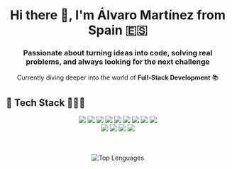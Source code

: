 <!-- HEADER -->
<div align="center">
  <h1>Hi there 👋, I'm Álvaro Martínez from Spain 🇪🇸</h1>
  <h3>Passionate about turning ideas into code, solving real problems, and always looking for the next challenge</h3>
  <p>Currently diving deeper into the world of <b>Full-Stack Development</b> 📚</p>
</div>

<!-- BODY -->

<!-- certificados
<div align="center">
  <h3>👨‍💻 Certifieds</h3>
  <p>
    ~
  </p>
</div>
-->

<div>
<h2>🚀 Tech Stack 🧑🏻‍💻</h2>

<p align="center">
  <!-- Lenguajes -->
  <img src="https://img.shields.io/badge/HTML5-E34F26?style=for-the-badge&logo=html5&logoColor=white" />
  <img src="https://img.shields.io/badge/CSS3-1572B6?style=for-the-badge&logo=css&logoColor=white" />
  <img src="https://img.shields.io/badge/JavaScript-F7DF1E?style=for-the-badge&logo=javascript&logoColor=black" />
  <img src="https://img.shields.io/badge/Tailwind_CSS-06B6D4?style=for-the-badge&logo=tailwindcss&logoColor=white" />
  <img src="https://img.shields.io/badge/React-20232A?style=for-the-badge&logo=react&logoColor=61DAFB" />
  <img src="https://img.shields.io/badge/Astro-FF5D01?style=for-the-badge&logo=astro&logoColor=white" />
  <img src="https://img.shields.io/badge/PHP-777BB4?style=for-the-badge&logo=php&logoColor=white" />
  <img src="https://img.shields.io/badge/Laravel-FF2D20?style=for-the-badge&logo=laravel&logoColor=white" />
  <img src="https://img.shields.io/badge/MySQL-4479A1?style=for-the-badge&logo=mysql&logoColor=white" /></br>
  <img src="https://img.shields.io/badge/Git-F05032?style=for-the-badge&logo=git&logoColor=white" />
  <img src="https://img.shields.io/badge/GitHub-181717?style=for-the-badge&logo=github&logoColor=white" />
  <img src="https://img.shields.io/badge/Docker-2496ED?style=for-the-badge&logo=docker&logoColor=white" />
  <img src="https://img.shields.io/badge/Linux-FCC624?style=for-the-badge&logo=linux&logoColor=black" />
</p>  
<p align="center">
  <br><br>
  <img src="https://github-readme-stats.vercel.app/api/top-langs/?username=amartinezdev&theme=dracula&show_icons=true&hide_border=false&layout=compact" 
    alt="Top Lenguages">
</p>
</div>






<!--
**amartinezdev/amartinezdev** is a ✨ _special_ ✨ repository because its `README.md` (this file) appears on your GitHub profile.

Here are some ideas to get you started:

- 🔭 I’m currently working on ...
- 🌱 I’m currently learning ...
- 👯 I’m looking to collaborate on ...
- 🤔 I’m looking for help with ...
- 💬 Ask me about ...
- 📫 How to reach me: ...
- 😄 Pronouns: ...
- ⚡ Fun fact: ...
-->
